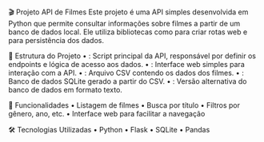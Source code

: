 🎬 Projeto API de Filmes
Este projeto é uma API simples desenvolvida em Python que permite consultar informações sobre filmes a partir de um banco de dados local. Ele utiliza bibliotecas como  para criar rotas web e  para persistência dos dados.

📁 Estrutura do Projeto
• 	: Script principal da API, responsável por definir os endpoints e lógica de acesso aos dados.
• 	: Interface web simples para interação com a API.
• 	: Arquivo CSV contendo os dados dos filmes.
• 	: Banco de dados SQLite gerado a partir do CSV.
• 	: Versão alternativa do banco de dados em formato texto.

📌 Funcionalidades
• 	Listagem de filmes
• 	Busca por título
• 	Filtros por gênero, ano, etc.
• 	Interface web para facilitar a navegação

🛠 Tecnologias Utilizadas
• 	Python
• 	Flask
• 	SQLite
• 	Pandas
